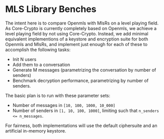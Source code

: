 # MLS Library Benches

The intent here is to compare Openmls with MlsRs on a level playing field.
As Core-Crypto is currently completely based on Openmls, we achieve a level playing field by not using Core-Crypto.
Instead, we add minimal equivalent implementions of a keystore and encryption suite for both Openmls and MlsRs, and
implement just enough for each of these to accomplish the following tasks:

- Init N users
- Add them to a conversation
- Generate M messages (parametrizing the conversation by number of senders)
- Benchmark decryption performance, parametrizing by number of senders.


The basic plan is to run with these parameter sets:

- Number of messages in `[10, 100, 1000, 10_000]`
- Number of senders in `[1, 10, 100, 1000]`, limiting such that `n_senders <= n_messages`.

For fairness, both implementations will use the default ciphersuite and an artificial in-memory keystore.
